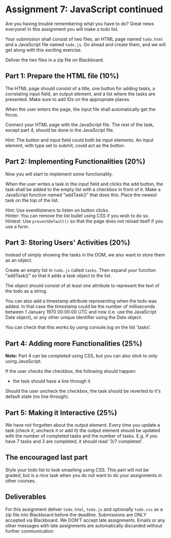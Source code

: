 # Assignment 7: JavaScript continued

Are you having trouble remembering what you have to do? Great news everyone! In this assignment you will make a todo list.

Your submission shall consist of two files, an HTML page named `todo.html` and a JavaScript file named `todo.js`. Go ahead and create them, and we will get along with this exciting exercise.

Deliver the two files in a zip file on Blackboard.

## Part 1: Prepare the HTML file (10%)
The HTML page should consist of a title, one button for adding tasks, a correlating input field, an output element, and a list where the tasks are presented. Make sure to add IDs on the appropriate places.

When the user enters the page, the input file shall automatically get the focus.

Connect your HTML page with the JavaScript file. The rest of the task, except part 4, should be done in the JavaScript file.

Hint: The button and input field could both be input elements. An input element, with type set to submit, could act as the button.

## Part 2: Implementing Functionalities (20%)
Now you will start to implement some functionality.

When the user writes a task in the input field and clicks the add button, the task shall be added to the empty list with a checkbox in front of it. Make a JavaScript function named "addTask()" that does this. Place the newest task on the top of the list.

Hint: Use eventlisteners to listen on button clicks.  
Hinter: You can remove the list bullet using CSS if you wish to do so.  
Hintest: Use `preventDefault()` so that the page does not reload itself if you use a form.

## Part 3: Storing Users' Activities (20%)
Instead of simply showing the tasks in the DOM, we also want to store them as an object.

Create an empty list in `todo.js` called `tasks`. Then expand your function "addTask()" so that it adds a task object to the list.

The object should consist of at least one attribute to represent the text of the todo as a string.

You can also add a timestamp attribute representing when the todo was added. In that case the timestamp could be the number of milliseconds between 1 January 1970 00:00:00 UTC and now (i.e. use the JavaScript Date object), or any other unique identifier using the Date object.

You can check that this works by using console.log on the list 'tasks'.

## Part 4: Adding more Functionalities (25%)
**Note:** Part 4 can be completed using CSS, but you can also stick to only using JavaScript.

If the user checks the checkbox, the following should happen:
* the task should have a line through it

Should the user uncheck the checkbox, the task should be reverted to it's default state (no line through).

## Part 5: Making it Interactive (25%)
We have not forgotten about the output element. Every time you update a task (check it, uncheck it or add it) the output element should be updated with the number of completed tasks and the number of tasks. E.g. if you have 7 tasks and 3 are completed, it should read '3/7 completed'.

## The encouraged last part
Style your todo list to look smashing using CSS. This part will not be graded, but is a nice task when you do not want to do your assignments in other courses.

## Deliverables
For this assignment deliver `todo.html`, `todo.js` and optionally `todo.css` as a zip file into Blackboard before the deadline. Submissions are ONLY accepted via Blackboard. We DON’T accept late assignments. Emails or any other messages with late assignments are automatically discarded without further communication

